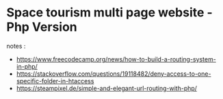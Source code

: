 # Space tourism multi page website - Php Version

notes : 
- https://www.freecodecamp.org/news/how-to-build-a-routing-system-in-php/
- https://stackoverflow.com/questions/19118482/deny-access-to-one-specific-folder-in-htaccess
- https://steampixel.de/simple-and-elegant-url-routing-with-php/
